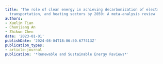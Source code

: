 ```yaml
---
title: 'The role of clean energy in achieving decarbonization of electricity generation,
  transportation, and heating sectors by 2050: A meta-analysis review'
authors:
- Xuelin Tian
- Chunjiang An
- Zhikun Chen
date: '2023-01-01'
publishDate: '2024-08-04T18:06:50.677413Z'
publication_types:
- article-journal
publication: '*Renewable and Sustainable Energy Reviews*'
---
```

